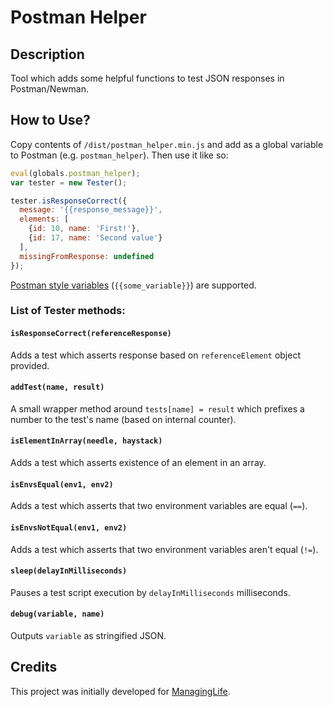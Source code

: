 # Postman Helper

## Description
Tool which adds some helpful functions to test JSON responses in Postman/Newman.

## How to Use?
Copy contents of `/dist/postman_helper.min.js` and add as a global variable to Postman (e.g. `postman_helper`). Then use it like so:
```javascript
eval(globals.postman_helper);
var tester = new Tester();

tester.isResponseCorrect({
  message: '{{response_message}}',
  elements: [
    {id: 10, name: 'First!'},
    {id: 17, name: 'Second value'}
  ],
  missingFromResponse: undefined
});
```

[Postman style variables](http://blog.getpostman.com/2014/02/20/using-variables-inside-postman-and-collection-runner/) (`{{some_variable}}`) are supported.

### List of Tester methods:
#### `isResponseCorrect(referenceResponse)`

Adds a test which asserts response based on `referenceElement` object provided.

#### `addTest(name, result)`
A small wrapper method around `tests[name] = result` which prefixes a number to the test's name (based on internal counter).

#### `isElementInArray(needle, haystack)`
Adds a test which asserts existence of an element in an array.

#### `isEnvsEqual(env1, env2)`
Adds a test which asserts that two environment variables are equal (`==`).

#### `isEnvsNotEqual(env1, env2)`
Adds a test which asserts that two environment variables aren't equal (`!=`).

#### `sleep(delayInMilliseconds)`
Pauses a test script execution by `delayInMilliseconds` milliseconds.

#### `debug(variable, name)`
Outputs `variable` as stringified JSON.

## Credits
This project was initially developed for [ManagingLife](http://www.managinglife.com/).
